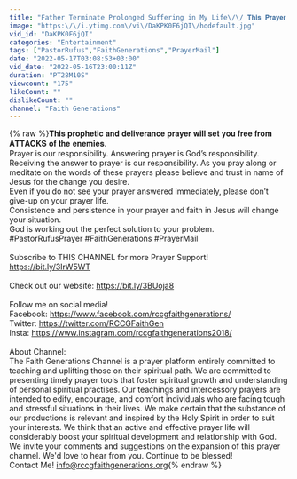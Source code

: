 ```yaml
---
title: "Father Terminate Prolonged Suffering in My Life\/\/ 𝐓𝐡𝐢𝐬 𝐏𝐫𝐚𝐲𝐞𝐫 𝐖𝐢𝐥𝐥 𝐁𝐥𝐞𝐬𝐬 𝐘𝐨𝐮 \/\/ 𝐏𝐚𝐬𝐭𝐨𝐫 𝐑𝐮𝐟𝐮𝐬"
image: "https:\/\/i.ytimg.com\/vi\/DaKPK0F6jQI\/hqdefault.jpg"
vid_id: "DaKPK0F6jQI"
categories: "Entertainment"
tags: ["PastorRufus","FaithGenerations","PrayerMail"]
date: "2022-05-17T03:08:53+03:00"
vid_date: "2022-05-16T23:00:11Z"
duration: "PT28M10S"
viewcount: "175"
likeCount: ""
dislikeCount: ""
channel: "Faith Generations"
---
```

{% raw %}𝐓𝐡𝐢𝐬 𝐩𝐫𝐨𝐩𝐡𝐞𝐭𝐢𝐜 𝐚𝐧𝐝 𝐝𝐞𝐥𝐢𝐯𝐞𝐫𝐚𝐧𝐜𝐞 𝐩𝐫𝐚𝐲𝐞𝐫 𝐰𝐢𝐥𝐥 𝐬𝐞𝐭 𝐲𝐨𝐮 𝐟𝐫𝐞𝐞 𝐟𝐫𝐨𝐦 𝐀𝐓𝐓𝐀𝐂𝐊𝐒 𝐨𝐟 𝐭𝐡𝐞 𝐞𝐧𝐞𝐦𝐢𝐞𝐬.<br />Prayer is our responsibility. Answering prayer is God’s responsibility. Receiving the answer to prayer is our responsibility. As you pray along or meditate on the words of these prayers please believe and trust in name of Jesus for the change you desire.<br />Even if you do not see your prayer answered immediately, please don’t give-up on your prayer life. <br />Consistence and persistence in your prayer and faith in Jesus will change your situation.<br />God is working out the perfect solution to your problem.<br />#PastorRufusPrayer   #FaithGenerations   #PrayerMail<br /><br />Subscribe to THIS CHANNEL for more Prayer Support!  <a rel="nofollow" target="blank" href="https://bit.ly/3IrW5WT">https://bit.ly/3IrW5WT</a><br /><br />Check out our website: <a rel="nofollow" target="blank" href="https://bit.ly/3BUoja8">https://bit.ly/3BUoja8</a><br /><br />Follow me on social media! <br />Facebook: <a rel="nofollow" target="blank" href="https://www.facebook.com/rccgfaithgenerations/">https://www.facebook.com/rccgfaithgenerations/</a><br />Twitter: <a rel="nofollow" target="blank" href="https://twitter.com/RCCGFaithGen">https://twitter.com/RCCGFaithGen</a><br />Insta:  <a rel="nofollow" target="blank" href="https://www.instagram.com/rccgfaithgenerations2018/">https://www.instagram.com/rccgfaithgenerations2018/</a><br /><br />About Channel:<br />The Faith Generations Channel is a prayer platform entirely committed to teaching and uplifting those on their spiritual path. We are committed to presenting timely prayer tools that foster spiritual growth and understanding of personal spiritual practises. Our teachings and intercessory prayers are intended to edify, encourage, and comfort individuals who are facing tough and stressful situations in their lives. We make certain that the substance of our productions is relevant and inspired by the Holy Spirit in order to suit your interests. We think that an active and effective prayer life will considerably boost your spiritual development and relationship with God. We invite your comments and suggestions on the expansion of this prayer channel. We'd love to hear from you. Continue to be blessed!<br />Contact Me!  info@rccgfaithgenerations.org{% endraw %}
